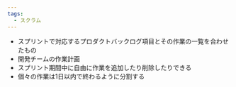 ```yaml
---
tags:
  - スクラム
---
```

- スプリントで対応するプロダクトバックログ項目とその作業の一覧を合わせたもの
- 開発チームの作業計画
- スプリント期間中に自由に作業を追加したり削除したりできる
- 個々の作業は1日以内で終わるように分割する
